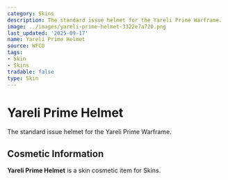 ```yaml
---
category: Skins
description: The standard issue helmet for the Yareli Prime Warframe.
image: ../images/yareli-prime-helmet-3322e7a720.png
last_updated: '2025-09-17'
name: Yareli Prime Helmet
source: WFCD
tags:
- Skin
- Skins
tradable: false
type: Skin
---
```


# Yareli Prime Helmet

The standard issue helmet for the Yareli Prime Warframe.

## Cosmetic Information

**Yareli Prime Helmet** is a skin cosmetic item for Skins.

